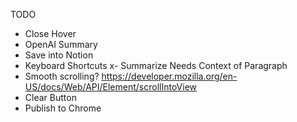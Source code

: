 TODO
- Close Hover
- OpenAI Summary
- Save into Notion
- Keyboard Shortcuts
x- Summarize Needs Context of Paragraph
- Smooth scrolling? https://developer.mozilla.org/en-US/docs/Web/API/Element/scrollIntoView
- Clear Button
- Publish to Chrome